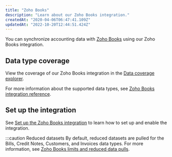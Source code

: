 ```yaml
---
title: "Zoho Books"
description: "Learn about our Zoho Books integration."
createdAt: "2020-04-06T06:47:41.109Z"
updatedAt: "2022-10-20T12:44:51.424Z"
---
```


You can synchronize accounting data with <a href="https://www.zoho.com/books/" target="_blank">Zoho Books</a> using our Zoho Books integration.

## Data type coverage

View the coverage of our Zoho Books integration in the <a className="external" href="https://knowledge.codat.io/supported-features/accounting?view=tab-by-integration&integrationKey=rwuv" target="_blank">Data coverage explorer</a>.

For more information about the supported data types, see [Zoho Books integration reference](/zoho-books-integration-reference).

## Set up the integration

See [Set up the Zoho Books integration](/integrations/accounting/zoho-books/accounting-zoho-books-setup) to learn how to set up and enable the integration.

:::caution Reduced datasets
By default, reduced datasets are pulled for the Bills, Credit Notes, Customers, and Invoices data types. For more information, see [Zoho Books limits and reduced data pulls](/integrations/accounting/zoho-books/zoho-book-limits).
